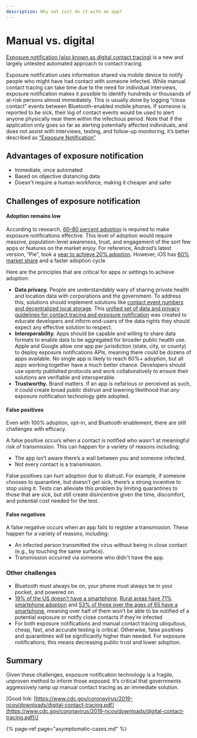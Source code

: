 ```yaml
---
description: Why not just do it with an app?
---
```


# Manual vs. digital

[Exposure notification \(also known as digital contact tracing\)](%20https://medium.com/u-s-digital-response/understanding-digital-contact-tracing-limitations-implications-and-recommendations-fb54d23f586c) is a new and largely untested automated approach to contact tracing. 

Exposure notification uses information shared via mobile device to notify people who might have had contact with someone infected. While manual contact tracing can take time due to the need for individual interviews, exposure notification makes it possible to identify hundreds or thousands of at-risk persons almost immediately. This is usually done by logging “close contact” events between Bluetooth-enabled mobile phones. If someone is reported to be sick, their log of contact events would be used to alert anyone physically near them within the infectious period. Note that if the application only goes so far as alerting potentially affected individuals, and does not assist with interviews, testing, and follow-up monitoring, it’s better described as [“Exposure Notification”](https://harper.blog/2020/04/22/digital-contact-tracing-and-alerting-vs-exposure-alerting/).

## Advantages of exposure notification

* Immediate, once automated
* Based on objective distancing data
* Doesn't require a human workforce, making it cheaper and safer

## Challenges of exposure notification

#### Adoption remains low

According to research, [60–80 percent adoption](https://ethics.harvard.edu/files/center-for-ethics/files/white_paper_5_outpacing_the_virus_final.pdf) is required to make exposure notifications effective. This level of adoption would require massive, population-level awareness, trust, and engagement of the sort few apps or features on the market enjoy. For reference, Android’s latest version, “Pie”, took a [year to achieve 20% adoption](https://venturebeat.com/2019/10/23/android-pie-passes-20-adoption-after-12-months/). However, iOS has [60% market share](https://gs.statcounter.com/os-market-share/mobile/united-states-of-america) and a faster adoption cycle.

Here are the principles that are critical for apps or settings to achieve adoption:

* **Data privacy.** People are understandably wary of sharing private health and location data with corporations and the government. To address this, solutions should implement solutions like [contact event numbers and decentralized local storage](https://tcn-coalition.org/). This [unified set of data and privacy guidelines for contact tracing and exposure notification](https://contacttracingrights.org/) was created to educate developers and inform end-users of the data rights they should expect any effective solution to respect.
* **Interoperability.** Apps should be capable and willing to share data formats to enable data to be aggregated for broader public health use. Apple and Google allow one app per jurisdiction \(state, city, or county\) to deploy exposure notifications APIs, meaning there could be dozens of apps available. No single app is likely to reach 60%+ adoption, but all apps working together have a much better chance. Developers should use openly published protocols and work collaboratively to ensure their solutions are verifiable and interoperable. 
* **Trustworthy.** Brand matters. If an app is nefarious or perceived as such, it could create broad public distrust and lowering likelihood that _any_ exposure notification technology gets adopted.

#### False positives

Even with 100% adoption, opt-in, and Bluetooth enablement, there are still challenges with efficacy.

A false positive occurs when a contact is notified who wasn't at meaningful risk of transmission. This can happen for a variety of reasons including:

* The app isn’t aware there’s a wall between you and someone infected.
* Not every contact is a transmission.

False positives can hurt adoption due to distrust. For example, if someone chooses to quarantine, but doesn’t get sick, there’s a strong incentive to stop using it. Tests can alleviate this problem by limiting quarantines to those that are sick, but still create disincentive given the time, discomfort, and potential cost needed for the test.

#### False negatives

A false negative occurs when an app fails to register a transmission. These happen for a variety of reasons, including:

* An infected person transmitted the virus without being in close contact \(e.g., by touching the same surface\). 
* Transmission occurred via someone who didn't have the app.

### Other challenges

* Bluetooth must always be on, your phone must always be in your pocket, and powered on.
* [19% of the US doesn’t have a smartphone](https://www.pewresearch.org/internet/fact-sheet/mobile/). [Rural areas have 71% smartphone adoption](https://www.pewresearch.org/internet/fact-sheet/mobile/) and [53% of those over the ages of 65 have a smartphone](https://www.pewresearch.org/internet/fact-sheet/mobile/), meaning over half of them won’t be able to be notified of a potential exposure or notify close contacts if they’re infected
* For both exposure notifications and manual contact tracing ubiquitous, cheap, fast, and accurate testing is critical. Otherwise, false positives and quarantines will be significantly higher than needed. For exposure notifications, this means decreasing public trust and lower adoption.

## Summary

Given these challenges, exposure notification technology is a fragile, unproven method to inform those exposed. It’s critical that governments aggressively ramp up manual contact tracing as an immediate solution.  


\[Good link: [https://www.cdc.gov/coronavirus/2019-ncov/downloads/digital-contact-tracing.pdf](https://www.cdc.gov/coronavirus/2019-ncov/downloads/digital-contact-tracing.pdf)\]

{% page-ref page="asymptomatic-cases.md" %}



